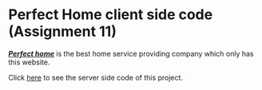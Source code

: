 # Perfect Home client side code (Assignment 11)
***[Perfect home]()*** is the best home service providing company which only has this website.


Click [here](https://github.com/Porgramming-Hero-web-course/complete-website-server-ashutoshbw314) to see the server side code of this project.
